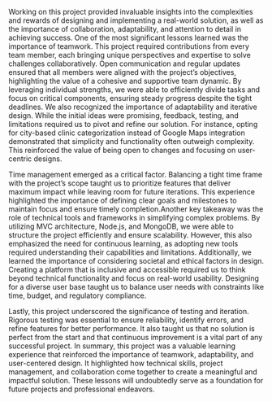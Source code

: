 Working on this project provided invaluable insights into the complexities and rewards of designing and implementing a real-world solution, as well as the importance of collaboration, adaptability, and attention to detail in achieving success. One of the most significant lessons learned was the importance of teamwork. This project required contributions from every team member, each bringing unique perspectives and expertise to solve challenges collaboratively. Open communication and regular updates ensured that all members were aligned with the project’s objectives, highlighting the value of a cohesive and supportive team dynamic. By leveraging individual strengths, we were able to efficiently divide tasks and focus on critical components, ensuring steady progress despite the tight deadlines. We also recognized the importance of adaptability and iterative design. While the initial ideas were promising, feedback, testing, and limitations required us to pivot and refine our solution. For instance, opting for city-based clinic categorization instead of Google Maps integration demonstrated that simplicity and functionality often outweigh complexity. This reinforced the value of being open to changes and focusing on user-centric designs.

Time management emerged as a critical factor. Balancing a tight time frame with the project’s scope taught us to prioritize features that deliver maximum impact while leaving room for future iterations. This experience highlighted the importance of defining clear goals and milestones to maintain focus and ensure timely completion.Another key takeaway was the role of technical tools and frameworks in simplifying complex problems. By utilizing MVC architecture, Node.js, and MongoDB, we were able to structure the project efficiently and ensure scalability. However, this also emphasized the need for continuous learning, as adopting new tools required understanding their capabilities and limitations. Additionally, we learned the importance of considering societal and ethical factors in design. Creating a platform that is inclusive and accessible required us to think beyond technical functionality and focus on real-world usability. Designing for a diverse user base taught us to balance user needs with constraints like time, budget, and regulatory compliance.

Lastly, this project underscored the significance of testing and iteration. Rigorous testing was essential to ensure reliability, identify errors, and refine features for better performance. It also taught us that no solution is perfect from the start and that continuous improvement is a vital part of any successful project. In summary, this project was a valuable learning experience that reinforced the importance of teamwork, adaptability, and user-centered design. It highlighted how technical skills, project management, and collaboration come together to create a meaningful and impactful solution. These lessons will undoubtedly serve as a foundation for future projects and professional endeavors.